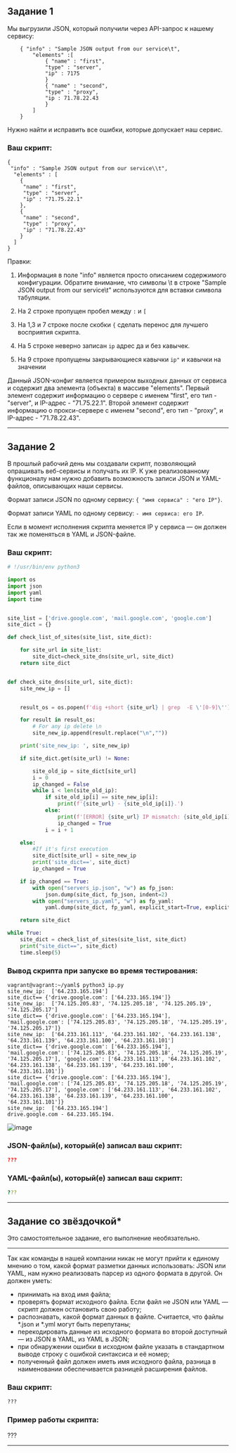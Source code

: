
## Задание 1

Мы выгрузили JSON, который получили через API-запрос к нашему сервису:

```
    { "info" : "Sample JSON output from our service\t",
        "elements" :[
            { "name" : "first",
            "type" : "server",
            "ip" : 7175 
            }
            { "name" : "second",
            "type" : "proxy",
            "ip : 71.78.22.43
            }
        ]
    }
```
  Нужно найти и исправить все ошибки, которые допускает наш сервис.

### Ваш скрипт:

```
{
 "info" : "Sample JSON output from our service\\t",
  "elements" : [
    {
     "name" : "first",
     "type" : "server",
     "ip" : "71.75.22.1" 
    },
    {
     "name" : "second",
     "type" : "proxy",
     "ip" : "71.78.22.43"
    }
  ]
}
```
Правки:
1) Информация в поле "info" является просто описанием содержимого конфигурации. Обратите внимание, что символы \t в строке "Sample JSON output from our service\\t" используются для вставки символа табуляции.

2) На 2 строке пропущен пробел между `:` и `[` 

3) На 1,3 и 7 строке после скобки `{` сделать перенос для лучшего восприятия скрипта.

4) На 5 строке неверно записан `ip` адрес да и без кавычек.

5) На 9 строке пропущены закрывающиеся кавычки `ip"` и кавычки на значении

Данный JSON-конфиг является примером выходных данных от сервиса и содержит два элемента (объекта) в массиве "elements". Первый элемент содержит информацию о сервере с именем "first", его тип - "server", и IP-адрес - "71.75.22.1". Второй элемент содержит информацию о прокси-сервере с именем "second", его тип - "proxy", и IP-адрес - "71.78.22.43".

---

## Задание 2

В прошлый рабочий день мы создавали скрипт, позволяющий опрашивать веб-сервисы и получать их IP. К уже реализованному функционалу нам нужно добавить возможность записи JSON и YAML-файлов, описывающих наши сервисы. 

Формат записи JSON по одному сервису: `{ "имя сервиса" : "его IP"}`. 

Формат записи YAML по одному сервису: `- имя сервиса: его IP`. 

Если в момент исполнения скрипта меняется IP у сервиса — он должен так же поменяться в YAML и JSON-файле.

### Ваш скрипт:

```python
# !/usr/bin/env python3

import os
import json
import yaml
import time


site_list = ['drive.google.com', 'mail.google.com', 'google.com']
site_dict = {}

def check_list_of_sites(site_list, site_dict):

    for site_url in site_list:
        site_dict=check_site_dns(site_url, site_dict)
    return site_dict


def check_site_dns(site_url, site_dict):
    site_new_ip = []


    result_os = os.popen(f'dig +short {site_url} | grep  -E \'[0-9]\'')

    for result in result_os:
        # For any ip delete \n
        site_new_ip.append(result.replace("\n",""))

    print('site_new_ip: ', site_new_ip)

    if site_dict.get(site_url) != None:

        site_old_ip = site_dict[site_url]
        i = 0
        ip_changed = False
        while i < len(site_old_ip):
            if site_old_ip[i] == site_new_ip[i]:
                print(f'{site_url} - {site_old_ip[i]}.')
            else:
                print(f'[ERROR] {site_url} IP mismatch: {site_old_ip[i]} {site_new_ip[i]}.')                
                ip_changed = True
            i = i + 1

    else:
        #If it's first execution
        site_dict[site_url] = site_new_ip
        print('site_dict==', site_dict)
        ip_changed = True

    if ip_changed == True:
        with open("servers_ip.json", "w") as fp_json:
            json.dump(site_dict, fp_json, indent=2)
        with open("servers_ip.yaml", "w") as fp_yaml:
            yaml.dump(site_dict, fp_yaml, explicit_start=True, explicit_end=True)

    return site_dict

while True:
    site_dict = check_list_of_sites(site_list, site_dict)
    print("site_dict==", site_dict)
    time.sleep(5)
```

### Вывод скрипта при запуске во время тестирования:

```
vagrant@vagrant:~/yaml$ python3 ip.py
site_new_ip:  ['64.233.165.194']
site_dict== {'drive.google.com': ['64.233.165.194']}
site_new_ip:  ['74.125.205.83', '74.125.205.18', '74.125.205.19', '74.125.205.17']
site_dict== {'drive.google.com': ['64.233.165.194'], 'mail.google.com': ['74.125.205.83', '74.125.205.18', '74.125.205.19', '74.125.205.17']}
site_new_ip:  ['64.233.161.113', '64.233.161.102', '64.233.161.138', '64.233.161.139', '64.233.161.100', '64.233.161.101']
site_dict== {'drive.google.com': ['64.233.165.194'], 'mail.google.com': ['74.125.205.83', '74.125.205.18', '74.125.205.19', '74.125.205.17'], 'google.com': ['64.233.161.113', '64.233.161.102', '64.233.161.138', '64.233.161.139', '64.233.161.100', '64.233.161.101']}
site_dict== {'drive.google.com': ['64.233.165.194'], 'mail.google.com': ['74.125.205.83', '74.125.205.18', '74.125.205.19', '74.125.205.17'], 'google.com': ['64.233.161.113', '64.233.161.102', '64.233.161.138', '64.233.161.139', '64.233.161.100', '64.233.161.101']}
site_new_ip:  ['64.233.165.194']
drive.google.com - 64.233.165.194.

```

![image](https://user-images.githubusercontent.com/126553776/233852689-f827bfa8-9fc9-45f8-b073-032c992eb37a.png)

### JSON-файл(ы), который(е) записал ваш скрипт:

```json
???
```

### YAML-файл(ы), который(е) записал ваш скрипт:

```yaml
???
```

---

## Задание со звёздочкой* 

Это самостоятельное задание, его выполнение необязательно.
____

Так как команды в нашей компании никак не могут прийти к единому мнению о том, какой формат разметки данных использовать: JSON или YAML, нам нужно реализовать парсер из одного формата в другой. Он должен уметь:

   * принимать на вход имя файла;
   * проверять формат исходного файла. Если файл не JSON или YAML — скрипт должен остановить свою работу;
   * распознавать, какой формат данных в файле. Считается, что файлы *.json и *.yml могут быть перепутаны;
   * перекодировать данные из исходного формата во второй доступный —  из JSON в YAML, из YAML в JSON;
   * при обнаружении ошибки в исходном файле указать в стандартном выводе строку с ошибкой синтаксиса и её номер;
   * полученный файл должен иметь имя исходного файла, разница в наименовании обеспечивается разницей расширения файлов.

### Ваш скрипт:

```python
???
```

### Пример работы скрипта:

???

----

